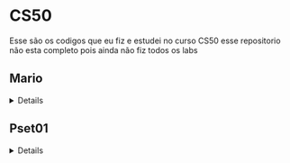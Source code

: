 # CS50

Esse são os codigos que eu fiz e estudei no curso CS50 esse repositorio não esta completo pois ainda não fiz todos os labs

## Mario

<details>

<img align="right" src="https://media.tenor.com/rt_mMSl7f04AAAAj/change-power-up-mario.gif" width="250" alt="Gif do mario">

em C++ que implementa o problema chamado "Mario" do curso CS50 da Universidade de Harvard. O problema consiste em criar um padrão de escadas de blocos (semelhantes ao jogo "Super Mario") com base na altura fornecida pelo usuário. Vou explicar a sintaxe e o propósito deste programa passo a passo.

Inclusão de Bibliotecas:

#include <stdio.h>: Inclui a biblioteca padrão de entrada e saída em C, que é usada para entrada/saída de dados.
#include <iostream>: Inclui a biblioteca de entrada/saída do C++.
using std::cout;, using std::cin;, using std::endl;: Declara o uso do espaço de nomes std para que você possa usar cout para impressão na tela, cin para entrada de dados e endl para uma nova linha.
Função main:

int main(void): Esta é a função principal do programa, que não recebe argumentos e retorna um valor inteiro.
int height, row, column, space;: Declara quatro variáveis inteiras: height (altura da escada), row (linha atual), column (coluna atual) e space (espaço em branco).
Solicitar a Altura da Escada:

O programa usa um loop do-while para solicitar a altura da escada (height) ao usuário.
do ... while (height < 1 || height > 8): O loop continuará a pedir a altura até que o valor esteja dentro do intervalo entre 1 e 8, inclusive.
Construção da Escada:

O programa entra em um loop for para construir a escada, onde row representa a linha atual da escada.
for (row = 0; row < height; row++): O loop externo itera pelas linhas da escada, onde row varia de 0 até height - 1.
Impressão de Espaços em Branco:

Um loop for interno é usado para imprimir espaços em branco à esquerda da escada.
for (space = 0; space < height - row - 1; space++): O número de espaços em branco é calculado com base na altura da escada e na linha atual (row). Ele diminui à medida que as linhas aumentam.
printf(" ");: Isso imprime um espaço em branco.
Impressão de Blocos:

Dois loops for são usados para imprimir os blocos da escada.
O primeiro loop for imprime os blocos na parte esquerda da escada.
for (column = 0; column <= row; column++): O número de blocos é igual ao número da linha atual (row) mais 1.
printf("#");: Isso imprime um bloco.
printf(" ");: Isso imprime dois espaços em branco para criar um espaço entre os dois lados da escada.
O segundo loop for imprime os blocos na parte direita da escada.
Nova Linha:

printf("\n");: Isso imprime uma nova linha após cada linha da escada.
O programa, portanto, solicita ao usuário a altura desejada para a escada (entre 1 e 8), constrói a escada com base na entrada e a imprime na tela, criando um padrão de blocos que se assemelha ao jogo "Super Mario". O número de blocos em cada linha aumenta de acordo com o número da linha.

</details>

## Pset01
<details>

## cash

<details>
<img align="right" src="https://media.tenor.com/s5mXvJJIMnoAAAAC/money-piggy-bank.gif" width="250" alt="cofrinho">

 parte do problema chamado "Cash" do curso CS50 da Universidade de Harvard. O objetivo deste programa é calcular o número mínimo de moedas (quartos, dimes, nickels e pennies) necessárias para representar uma quantia em centavos fornecida pelo usuário. Vou explicar a sintaxe e o propósito deste programa passo a passo:

Inclusão de Bibliotecas:

#include <stdio.h>: Inclui a biblioteca padrão de entrada e saída em C, que é usada para impressão na tela.
#include <iostream>: Inclui a biblioteca de entrada/saída do C++.
using std::cout;, using std::cin;, using std::endl;: Declara o uso do espaço de nomes std para que você possa usar cout para impressão na tela, cin para entrada de dados e endl para uma nova linha.
Função get_cents:

int get_cents(void): Essa função solicita ao usuário o número de centavos e retorna o valor inserido.
Usa um loop do-while para garantir que a entrada seja maior ou igual a zero.
Funções calculate_quarters, calculate_dimes, calculate_nickels e calculate_pennies:

Cada uma dessas funções calcula o número de moedas de um determinado valor (quartos, dimes, nickels ou pennies) necessárias para representar a quantia em centavos fornecida como argumento.
Elas usam um loop while para subtrair o valor da moeda correspondente do total de centavos e incrementar o contador dessa moeda até que a quantidade de centavos restantes seja menor que o valor da moeda.
Função main:

int main(void): Esta é a função principal do programa, que não recebe argumentos e retorna um valor inteiro.
Chama a função get_cents para obter a entrada do usuário e armazena o valor em cents.
Cálculo das Moedas:

Calcula o número de quartos, dimes, nickels e pennies usando as funções calculate_quarters, calculate_dimes, calculate_nickels e calculate_pennies, respectivamente.
À medida que cada tipo de moeda é calculado, o valor correspondente é subtraído dos centavos restantes.
Cálculo do Total de Moedas:

Calcula o total de moedas somando o número de quartos, dimes, nickels e pennies.
Impressão do Resultado:

printf("%i moedas\n", coins);: Isso imprime na tela o número total de moedas necessárias para representar a quantia de centavos inserida.
O programa permite que o usuário insira uma quantia em centavos e, em seguida, calcula a quantidade mínima de moedas necessárias para representar essa quantia em quartos, dimes, nickels e pennies. O programa é uma simulação simples de um caixa eletrônico, onde o objetivo é fornecer o menor número de moedas possível como troco.

</details>

## credit

<details>

<img align="right" src="https://media.tenor.com/USxC_Lm8i2AAAAAC/dinheiro-silvio.gif" width="250" alt="cash">

Este programa em C++ é parte do problema chamado "Credit" do curso CS50 da Universidade de Harvard. O objetivo deste programa é verificar a validade de números de cartão de crédito e determinar qual empresa emitiu o cartão com base em seus dígitos e em uma fórmula de soma. Vou explicar a sintaxe e o propósito deste programa passo a passo:

Inclusão de Bibliotecas:

#include <stdio.h>: Inclui a biblioteca padrão de entrada e saída em C, usada para impressão na tela.
#include <iostream>: Inclui a biblioteca de entrada/saída do C++.
using std::cout;, using std::cin;, using std::endl;: Declara o uso do espaço de nomes std para que você possa usar cout para impressão na tela, cin para entrada de dados e endl para uma nova linha.
#include <string>: Inclui a biblioteca C++ para manipulação de strings, embora não seja usada neste código.
Função main:

int main(void): Esta é a função principal do programa, que não recebe argumentos e retorna um valor inteiro.
Solicita ao usuário que insira um número de cartão de crédito, armazenando-o em uma variável chamada card.
Validação do Número de Cartão de Crédito:

Divide o número do cartão em 16 dígitos separados (card1 a card16).
Realiza uma série de cálculos em cada conjunto de dígitos, como a duplicação de alguns dígitos, seguida de adição dos dígitos resultantes, conforme as regras das principais empresas de cartão de crédito.
Soma dos Dígitos:

Calcula a soma total de sum1 e sum2 usando os resultados dos cálculos de dígitos.
Identificação da Empresa do Cartão:

Determina o comprimento do número do cartão contando quantos dígitos existem usando um loop while.
Em seguida, isola os primeiros dígitos do cartão para verificar se o número se encaixa nas faixas específicas de identificação de empresa.
Verificação de Validade:

Verifica se a soma total (sum3) é divisível por 10. Se não for, o cartão é considerado inválido e o programa imprime "invalid" na tela.
Verificação da Empresa do Cartão:

Verifica se o número do cartão se encaixa nas faixas específicas de identificação de empresa, como Visa, American Express (Amex) e Mastercard.
Se for encontrado um número válido e as condições corretas forem atendidas, o programa imprime o nome da empresa do cartão.
Saída:

O programa imprime "invalid" se o número do cartão não for válido ou não corresponder a nenhuma das empresas mencionadas.
O programa permite ao usuário inserir um número de cartão de crédito e determina se o número é válido ou não, bem como a empresa emissora do cartão, se aplicável. É uma simulação de como os sistemas de verificação de cartões de crédito podem funcionar.

</details>
</details>